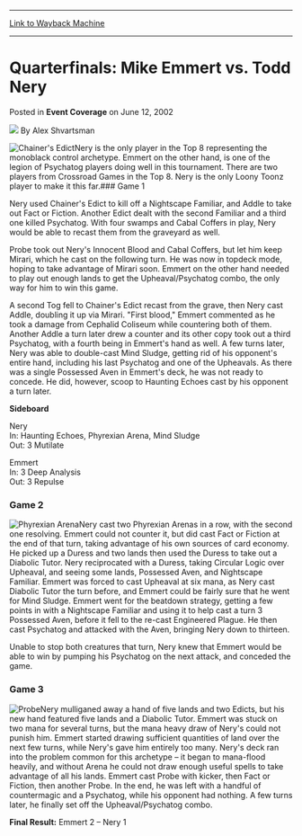 
---
[Link to Wayback Machine](https://web.archive.org/web/20220820020819/https://magic.wizards.com/en/articles/archive/event-coverage/quarterfinals-mike-emmert-vs-todd-nery-2002-06-12)

[_metadata_:author]:- "Alex Shvartsman"
[_metadata_:description]:- "Nery is the only player in the Top 8 representing the monoblack control archetype. Emmert on the other hand, is one of the legion of Psychatog players doing well in this tournament. There are two players from Crossroad Games in the Top 8. Nery is the only Loony Toonz player to make it this far.Game 1Nery used Chainer's Edict to kill off a Nightscape Familiar, and Addle to take"
[_metadata_:generator]:- "Drupal 7 (http://drupal.org)"
[_metadata_:node]:- "795251"
[_metadata_:publish_date]:- "2002-06-12"
[_metadata_:source]:- "div-main-content"
[_metadata_:title]:- "Quarterfinals: Mike Emmert vs. Todd Nery"
[_metadata_:wayback_capture_timestamp]:- "2022-08-20 02:08:19"
[_metadata_:wayback_raw_url]:- "https://web.archive.org/web/20220820020819id_/https://magic.wizards.com/en/articles/archive/event-coverage/quarterfinals-mike-emmert-vs-todd-nery-2002-06-12"
[_metadata_:wayback_url]:- "https://magic.wizards.com/en/articles/archive/event-coverage/quarterfinals-mike-emmert-vs-todd-nery-2002-06-12"
---


Quarterfinals: Mike Emmert vs. Todd Nery
========================================



 Posted in **Event Coverage**
 on June 12, 2002 






![](https://media.magic.wizards.com/styles/auth_small/public/images/person/authorpic_alexshvartsman.jpg)
By Alex Shvartsman











![Chainer's Edict](http://gatherer.wizards.com/Handlers/Image.ashx?type=card&name=Chainer%27s+Edict)Nery is the only player in the Top 8 representing the monoblack control archetype. Emmert on the other hand, is one of the legion of Psychatog players doing well in this tournament. There are two players from Crossroad Games in the Top 8. Nery is the only Loony Toonz player to make it this far.### Game 1

Nery used Chainer's Edict to kill off a Nightscape Familiar, and Addle to take out Fact or Fiction. Another Edict dealt with the second Familiar and a third one killed Psychatog. With four swamps and Cabal Coffers in play, Nery would be able to recast them from the graveyard as well. 

Probe took out Nery's Innocent Blood and Cabal Coffers, but let him keep Mirari, which he cast on the following turn. He was now in topdeck mode, hoping to take advantage of Mirari soon. Emmert on the other hand needed to play out enough lands to get the Upheaval/Psychatog combo, the only way for him to win this game.

A second Tog fell to Chainer's Edict recast from the grave, then Nery cast Addle, doubling it up via Mirari. "First blood," Emmert commented as he took a damage from Cephalid Coliseum while countering both of them. Another Addle a turn later drew a counter and its other copy took out a third Psychatog, with a fourth being in Emmert's hand as well. A few turns later, Nery was able to double-cast Mind Sludge, getting rid of his opponent's entire hand, including his last Psychatog and one of the Upheavals. As there was a single Possessed Aven in Emmert's deck, he was not ready to concede. He did, however, scoop to Haunting Echoes cast by his opponent a turn later.

**Sideboard**

Nery  
 In: Haunting Echoes, Phyrexian Arena, Mind Sludge  
 Out: 3 Mutilate

Emmert  
 In: 3 Deep Analysis  
 Out: 3 Repulse

### Game 2

![Phyrexian Arena](http://gatherer.wizards.com/Handlers/Image.ashx?type=card&name=Phyrexian+Arena)Nery cast two Phyrexian Arenas in a row, with the second one resolving. Emmert could not counter it, but did cast Fact or Fiction at the end of that turn, taking advantage of his own sources of card economy. He picked up a Duress and two lands then used the Duress to take out a Diabolic Tutor. Nery reciprocated with a Duress, taking Circular Logic over Upheaval, and seeing some lands, Possessed Aven, and Nightscape Familiar. Emmert was forced to cast Upheaval at six mana, as Nery cast Diabolic Tutor the turn before, and Emmert could be fairly sure that he went for Mind Sludge. Emmert went for the beatdown strategy, getting a few points in with a Nightscape Familiar and using it to help cast a turn 3 Possessed Aven, before it fell to the re-cast Engineered Plague. He then cast Psychatog and attacked with the Aven, bringing Nery down to thirteen.

Unable to stop both creatures that turn, Nery knew that Emmert would be able to win by pumping his Psychatog on the next attack, and conceded the game.

### Game 3

![Probe](http://gatherer.wizards.com/Handlers/Image.ashx?type=card&name=Probe)Nery mulliganed away a hand of five lands and two Edicts, but his new hand featured five lands and a Diabolic Tutor. Emmert was stuck on two mana for several turns, but the mana heavy draw of Nery's could not punish him. Emmert started drawing sufficient quantities of land over the next few turns, while Nery's gave him entirely too many. Nery's deck ran into the problem common for this archetype – it began to mana-flood heavily, and without Arena he could not draw enough useful spells to take advantage of all his lands. Emmert cast Probe with kicker, then Fact or Fiction, then another Probe. In the end, he was left with a handful of countermagic and a Psychatog, while his opponent had nothing. A few turns later, he finally set off the Upheaval/Psychatog combo.

**Final Result:** Emmert 2 – Nery 1







